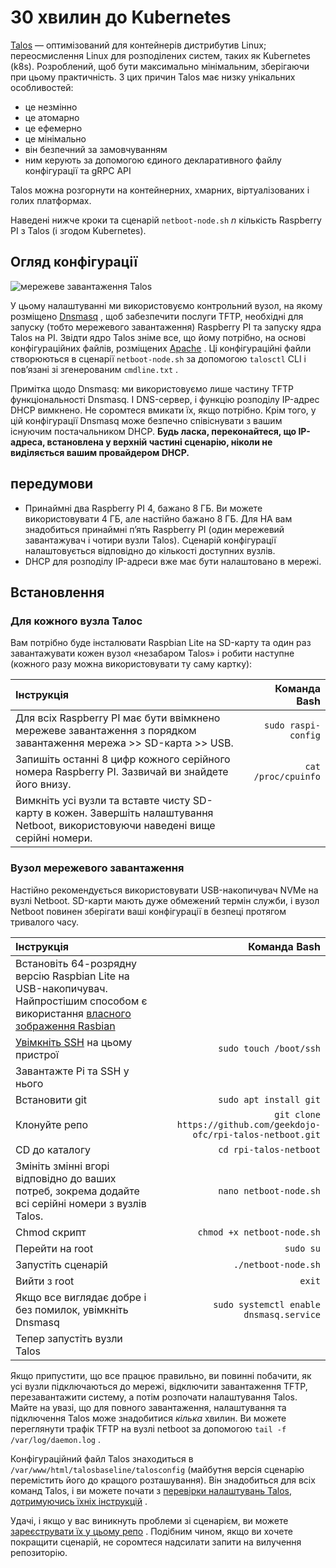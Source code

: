 # 30 хвилин до Kubernetes

[Talos](https://www.talos.dev) — оптимізований для контейнерів дистрибутив Linux; переосмислення Linux для розподілених систем, таких як Kubernetes (k8s). Розроблений, щоб бути максимально мінімальним, зберігаючи при цьому практичність. З цих причин Talos має низку унікальних особливостей:

- це незмінно
- це атомарно
- це ефемерно
- це мінімально
- він безпечний за замовчуванням
- ним керують за допомогою єдиного декларативного файлу конфігурації та gRPC API

Talos можна розгорнути на контейнерних, хмарних, віртуалізованих і голих платформах.

Наведені нижче кроки та сценарій `netboot-node.sh` *n* кількість Raspberry PI з Talos (і згодом Kubernetes).

## Огляд конфігурації

![мережеве завантаження Talos](media/netboot-talos.png)

У цьому налаштуванні ми використовуємо контрольний вузол, на якому розміщено [Dnsmasq](https://thekelleys.org.uk/dnsmasq/doc.html) , щоб забезпечити послуги TFTP, необхідні для запуску (тобто мережевого завантаження) Raspberry PI та запуску ядра Talos на PI. Звідти ядро Talos зніме все, що йому потрібно, на основі конфігураційних файлів, розміщених [Apache](https://httpd.apache.org/) . Ці конфігураційні файли створюються в сценарії `netboot-node.sh` за допомогою `talosctl` CLI і пов’язані зі згенерованим `cmdline.txt` .

Примітка щодо Dnsmasq: ми використовуємо лише частину TFTP функціональності Dnsmasq. І DNS-сервер, і функцію розподілу IP-адрес DHCP вимкнено. Не соромтеся вмикати їх, якщо потрібно. Крім того, у цій конфігурації Dnsmasq може безпечно співіснувати з вашим існуючим постачальником DHCP. **Будь ласка, переконайтеся, що IP-адреса, встановлена у верхній частині сценарію, ніколи не виділяється вашим провайдером DHCP.**

## передумови

- Принаймні два Raspberry PI 4, бажано 8 ГБ. Ви можете використовувати 4 ГБ, але настійно бажано 8 ГБ. Для HA вам знадобиться принаймні п’ять Raspberry PI (один мережевий завантажувач і чотири вузли Talos). Сценарій конфігурації налаштовується відповідно до кількості доступних вузлів.
- DHCP для розподілу IP-адреси вже має бути налаштовано в мережі.

## Встановлення

### Для кожного вузла Талос

Вам потрібно буде інсталювати Raspbian Lite на SD-карту та один раз завантажувати кожен вузол «незабаром Talos» і робити наступне (кожного разу можна використовувати ту саму картку):

Інструкція | Команда Bash
:-- | --:
Для всіх Raspberry PI має бути ввімкнено мережеве завантаження з порядком завантаження мережа &gt;&gt; SD-карта &gt;&gt; USB. | `sudo raspi-config`
Запишіть останні 8 цифр кожного серійного номера Raspberry PI. Зазвичай ви знайдете його внизу. | `cat /proc/cpuinfo`
Вимкніть усі вузли та вставте чисту SD-карту в кожен. Завершіть налаштування Netboot, використовуючи наведені вище серійні номери. |

### Вузол мережевого завантаження

Настійно рекомендується використовувати USB-накопичувач NVMe на вузлі Netboot. SD-карти мають дуже обмежений термін служби, і вузол Netboot повинен зберігати ваші конфігурації в безпеці протягом тривалого часу.

Інструкція | Команда Bash
:-- | --:
Встановіть 64-розрядну версію Raspbian Lite на USB-накопичувач. Найпростішим способом є використання [власного зображення Rasbian](https://www.raspberrypi.com/news/raspberry-pi-imager-imaging-utility/) |
[Увімкніть SSH](https://www.raspberrypi.com/documentation/computers/remote-access.html#ssh) на цьому пристрої | `sudo touch /boot/ssh`
Завантажте Pi та SSH у нього |
Встановити git | `sudo apt install git`
Клонуйте репо | `git clone https://github.com/geekdojo-ofc/rpi-talos-netboot.git`
CD до каталогу | `cd rpi-talos-netboot`
Змініть змінні вгорі відповідно до ваших потреб, зокрема додайте всі серійні номери з вузлів Talos. | `nano netboot-node.sh`
Chmod скрипт | `chmod +x netboot-node.sh`
Перейти на root | `sudo su`
Запустіть сценарій | `./netboot-node.sh`
Вийти з root | `exit`
Якщо все виглядає добре і без помилок, увімкніть Dnsmasq | `sudo systemctl enable dnsmasq.service`
Тепер запустіть вузли Talos |

Якщо припустити, що все працює правильно, ви повинні побачити, як усі вузли підключаються до мережі, відключити завантаження TFTP, перезавантажити систему, а потім розпочати налаштування Talos. Майте на увазі, що для повного завантаження, налаштування та підключення Talos може знадобитися *кілька* хвилин. Ви можете переглянути трафік TFTP на вузлі netboot за допомогою `tail -f /var/log/daemon.log` .

Конфігураційний файл Talos знаходиться в `/var/www/html/talosbaseline/talosconfig` (майбутня версія сценарію перемістить його до кращого розташування). Він знадобиться для всіх команд Talos, і ви можете почати з [перевірки налаштувань Talos, дотримуючись їхніх інструкцій](https://www.talos.dev/docs/v0.14/introduction/getting-started/#kubernetes-bootstrap) .

Удачі, і якщо у вас виникнуть проблеми зі сценарієм, ви можете [зареєструвати їх у цьому репо](https://github.com/geekdojo-ofc/rpi-talos-netboot/issues) . Подібним чином, якщо ви хочете покращити сценарій, не соромтеся надсилати запити на вилучення репозиторію.
